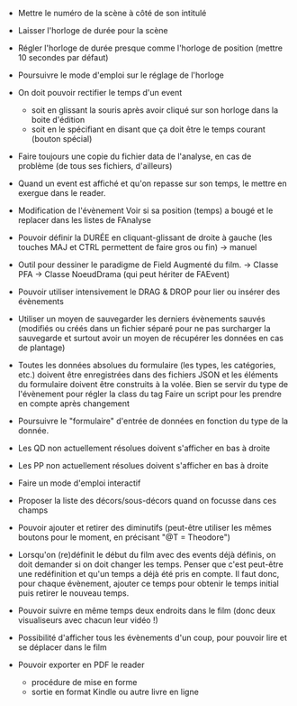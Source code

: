 * Mettre le numéro de la scène à côté de son intitulé
* Laisser l'horloge de durée pour la scène
* Régler l'horloge de durée presque comme l'horloge de position (mettre 10 secondes par défaut)
* Poursuivre le mode d'emploi sur le réglage de l'horloge

* On doit pouvoir rectifier le temps d'un event
  - soit en glissant la souris après avoir cliqué sur son horloge dans la boite d'édition
  - soit en le spécifiant en disant que ça doit être le temps courant (bouton spécial)

* Faire toujours une copie du fichier data de l'analyse, en cas de problème (de tous ses fichiers, d'ailleurs)

* Quand un event est affiché et qu'on repasse sur son temps, le mettre en exergue dans le reader.


* Modification de l'évènement
  Voir si sa position (temps) a bougé et le replacer dans les listes de FAnalyse
* Pouvoir définir la DURÉE en cliquant-glissant de droite à gauche (les touches MAJ et CTRL permettent de faire gros ou fin)
  -> manuel

* Outil pour dessiner le paradigme de Field Augmenté du film.
  -> Classe PFA
  -> Classe NoeudDrama (qui peut hériter de FAEvent)

* Pouvoir utiliser intensivement le DRAG & DROP pour lier ou insérer des évènements
* Utiliser un moyen de sauvegarder les derniers évènements sauvés (modifiés ou créés dans un fichier séparé pour ne pas surcharger la sauvegarde et surtout avoir un moyen de récupérer les données en cas de plantage)

* Toutes les données absolues du formulaire (les types, les catégories, etc.) doivent être enregistrées dans des fichiers JSON et les éléments du formulaire doivent être construits à la volée.
  Bien se servir du type de l'évènement pour régler la class du tag
  Faire un script pour les prendre en compte après changement
* Poursuivre le "formulaire" d'entrée de données en fonction du type de la donnée.
* Les QD non actuellement résolues doivent s'afficher en bas à droite
* Les PP non actuellement résolues doivent s'afficher en bas à droite

* Faire un mode d'emploi interactif
* Proposer la liste des décors/sous-décors quand on focusse dans ces champs
* Pouvoir ajouter et retirer des diminutifs (peut-être utiliser les mêmes boutons pour le moment, en précisant "@T = Theodore")
* Lorsqu'on (re)définit le début du film avec des events déjà définis, on doit demander si on doit changer les temps. Penser que c'est peut-être une redéfinition et qu'un temps a déjà été pris en compte. Il faut donc, pour chaque évènement, ajouter ce temps pour obtenir le temps initial puis retirer le nouveau temps.
* Pouvoir suivre en même temps deux endroits dans le film (donc deux visualiseurs avec chacun leur vidéo !)
* Possibilité d'afficher tous les évènements d'un coup, pour pouvoir lire et se déplacer dans le film
* Pouvoir exporter en PDF le reader
  - procédure de mise en forme
  - sortie en format Kindle ou autre livre en ligne
